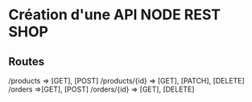 # Création d'une API NODE REST SHOP


## Routes

/products => [GET], [POST]
/products/{id} => [GET], [PATCH], [DELETE]
/orders =>[GET], [POST]
/orders/{id} => [GET], [DELETE]
